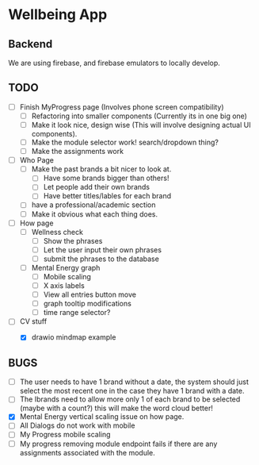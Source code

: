# Wellbeing App

## Backend

We are using firebase, and firebase emulators to locally develop.

## TODO

- [ ] Finish MyProgress page (Involves phone screen compatibility)
  - [ ] Refactoring into smaller components (Currently its in one big one)
  - [ ] Make it look nice, design wise (This will involve designing actual UI components).
  - [ ] Make the module selector work! search/dropdown thing?
  - [ ] Make the assignments work
- [ ] Who Page
  - [ ] Make the past brands a bit nicer to look at.
    - [ ] Have some brands bigger than others!
    - [ ] Let people add their own brands
    - [ ] Have better titles/lables for each brand
  - [ ] have a professional/academic section
  - [ ] Make it obvious what each thing does.
- [ ] How page
  - [ ] Wellness check 
    - [ ] Show the phrases
    - [ ] Let the user input their own phrases
    - [ ] submit the phrases to the database
  - [ ] Mental Energy graph
    - [ ] Mobile scaling
    - [ ] X axis labels
    - [ ] View all entries button move
    - [ ] graph tooltip modifications
    - [ ] time range selector?
- [ ] CV stuff
  - [x] drawio mindmap example


## BUGS

- [ ] The user needs to have 1 brand without a date, the system should just select the most recent one in the case they have 1 brand with a date.
- [ ] The Ibrands need to allow more only 1 of each brand to be selected (maybe with a count?) this will make the word cloud better!
- [x] Mental Energy vertical scaling issue on how page.
- [ ] All Dialogs do not work with mobile
- [ ] My Progress mobile scaling 
- [ ] My progress removing module endpoint fails if there are any assignments associated with the module.